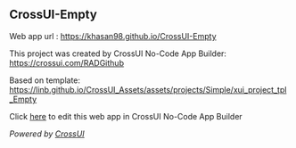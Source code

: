 ## CrossUI-Empty
Web app url : https://khasan98.github.io/CrossUI-Empty

This project was created by CrossUI No-Code App Builder: https://crossui.com/RADGithub

Based on template: https://linb.github.io/CrossUI_Assets/assets/projects/Simple/xui_project_tpl_Empty

Click [here](https://crossui.com/RADGithub/#!from=github&owner=khasan98&repo=CrossUI-Empty) to edit this web app in CrossUI No-Code App Builder

<i>Powered by [CrossUI](https://crossui.com)</i>
